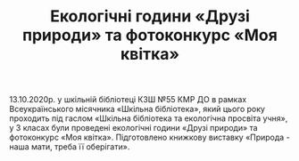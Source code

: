 ﻿---
title: Екологічні години «Друзі природи» та фотоконкурс «Моя квітка»
---

13.10.2020р. у шкільній бібліотеці КЗШ №55 КМР ДО в рамках Всеукраїнського місячника «Шкільна бібліотека», який цього року проходить під гаслом «Шкільна бібліотека та екологічна просвіта учня», у 3 класах були проведені екологічні години «Друзі природи» та фотоконкурс «Моя квітка».     Підготовлено книжкову виставку «Природа - наша мати, треба її оберігати».

<slideshow></slideshow>